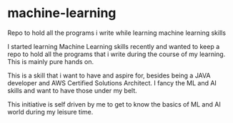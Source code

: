 # machine-learning
Repo to hold all the programs i write while learning machine learning skills

I started learning Machine Learning skills recently and wanted to keep a repo to hold all the programs that i write during the course of my learning.
This is mainly pure hands on.

This is a skill that i want to have and aspire for, besides being a JAVA developer and AWS Certified Solutions Architect.
I fancy the ML and AI skills and want to have those under my belt.

This initiative is self driven by me to get to know the basics of ML and AI world during my leisure time.
